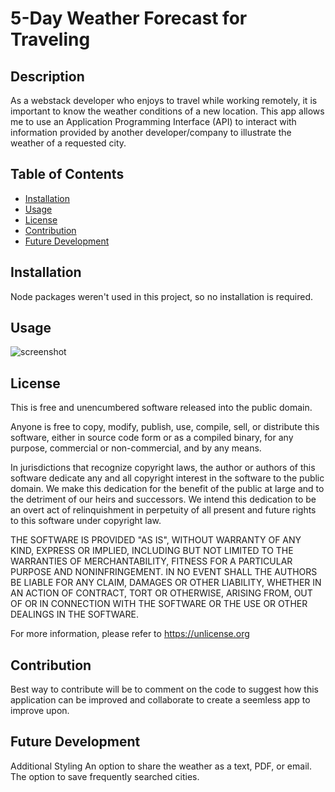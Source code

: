 # 5-Day Weather Forecast for Traveling

## Description

As a webstack developer who enjoys to travel while working remotely, it is important to know the weather conditions of a new location.
This app allows me to use an Application Programming Interface (API) to interact with information provided by another developer/company to illustrate the weather of a requested city. 

## Table of Contents

- [Installation](#installation)
- [Usage](#usage)
- [License](#license)
- [Contribution](#contribution)
- [Future Development](#future-development)

## Installation

Node packages weren't used in this project, so no installation is required. 

## Usage

![screenshot](assets/images/screenshot.png)

## License

This is free and unencumbered software released into the public domain.

Anyone is free to copy, modify, publish, use, compile, sell, or
distribute this software, either in source code form or as a compiled
binary, for any purpose, commercial or non-commercial, and by any
means.

In jurisdictions that recognize copyright laws, the author or authors
of this software dedicate any and all copyright interest in the
software to the public domain. We make this dedication for the benefit
of the public at large and to the detriment of our heirs and
successors. We intend this dedication to be an overt act of
relinquishment in perpetuity of all present and future rights to this
software under copyright law.

THE SOFTWARE IS PROVIDED "AS IS", WITHOUT WARRANTY OF ANY KIND,
EXPRESS OR IMPLIED, INCLUDING BUT NOT LIMITED TO THE WARRANTIES OF
MERCHANTABILITY, FITNESS FOR A PARTICULAR PURPOSE AND NONINFRINGEMENT.
IN NO EVENT SHALL THE AUTHORS BE LIABLE FOR ANY CLAIM, DAMAGES OR
OTHER LIABILITY, WHETHER IN AN ACTION OF CONTRACT, TORT OR OTHERWISE,
ARISING FROM, OUT OF OR IN CONNECTION WITH THE SOFTWARE OR THE USE OR
OTHER DEALINGS IN THE SOFTWARE.

For more information, please refer to <https://unlicense.org>


## Contribution

Best way to contribute will be to comment on the code to suggest how this application can be improved and collaborate to create a seemless app to improve upon.

## Future Development

Additional Styling
An option to share the weather as a text, PDF, or email.
The option to save frequently searched cities.
